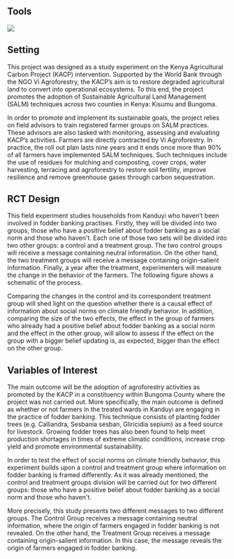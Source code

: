 ## Tools
<div>
  <img src="https://img.shields.io/badge/R-777BB4?style=for-the-badge&logo=r&logoColor=white"/> 

</div>

## Setting

This project was designed as a study experiment on the Kenya Agricultural Carbon Project (KACP) intervention. Supported by the World Bank through the NGO Vi Agroforestry, the KACP’s aim is to restore degraded agricultural land to convert into operational ecosystems. To this end, the project promotes the adoption of Sustainable Agricultural Land Management (SALM) techniques across two counties in Kenya: Kisumu and Bungoma.  

In order to promote and implement its sustainable goals, the project relies on field advisors to train registered farmer groups on SALM practices. These advisors are also tasked with monitoring, assessing and evaluating KACP’s activities. Farmers are directly contracted by Vi Agroforestry. In practice, the roll out plan lasts nine years and it ends once more than 90% of all farmers have implemented SALM techniques. Such techniques include the use of residues for mulching and composting, cover crops, water harvesting, terracing and agroforestry to restore soil fertility, improve resilience and remove greenhouse gases through carbon sequestration.

## RCT Design

This field experiment studies households from Kanduyi who haven’t been involved in fodder banking practises. Firstly, they will be divided into two groups, those who have a positive belief about fodder banking as a social norm and those who haven't. Each one of those two sets will be divided into two other groups: a control and a treatment group. The two control groups will receive a message containing neutral information. On the other hand, the two treatment groups will receive a message containing origin-salient information. Finally, a year after the treatment, experimenters will measure the change in the behavior of the farmers. The following figure shows a schematic of the process.

Comparing the changes in the control and its correspondent treatment group will shed light on the question whether there is a causal effect of information about social norms on climate friendly behavior. In addition, comparing the size of the two effects, the effect in the group of farmers who already had a positive belief about fodder banking as a social norm and the effect in the other group, will allow to assess if the effect on the group with a bigger belief updating is, as expected, bigger than the effect on the other group.

## Variables of Interest

The main outcome will be the adoption of agroforestry activities as promoted by the KACP in a constituency within Bungoma County where the project was not carried out. More specifically, the main outcome is defined as whether or not farmers in the treated wards in Kanduyi are engaging in the practice of fodder banking. This technique consists of planting fodder trees (e.g. Calliandra, Sesbania sesban, Gliricidia sepium) as a feed source for livestock. Growing fodder trees has also been found to help meet production shortages in times of extreme climatic conditions, increase crop yield and promote environmental sustainability. 

In order to test the effect of social norms on climate friendly behavior, this experiment builds upon a control and treatment group where information on fodder banking is framed differently. As it was already mentioned, the control and treatment groups division will be carried out for two different groups: those who have a positive belief about fodder banking as a social norm and those who haven't.

More precisely, this study presents two different messages to two different groups. The Control Group receives a message containing neutral information, where the origin of farmers engaged in fodder banking is not revealed. On the other hand, the Treatment Group receives a message containing origin-salient information. In this case, the message reveals the origin of farmers engaged in fodder banking.
